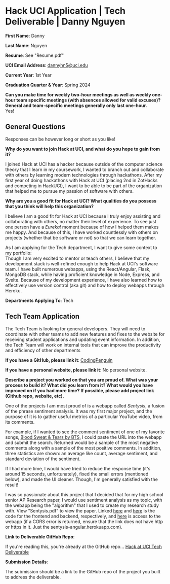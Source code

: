# Hack UCI Application | Tech Deliverable | Danny Nguyen

**First Name**: Danny

**Last Name**: Nguyen

**Resume**: See "Resume.pdf"

**UCI Email Address**: dannyhn5@uci.edu

**Current Year**: 1st Year

**Graduation Quarter & Year**: Spring 2024

**Can you make time for weekly two-hour meetings as well as weekly one-hour team specific meetings (with absences allowed for valid excuses)? General and team-specific meetings generally only last one-hour.**<br />Yes!


## General Questions

Responses can be however long or short as you like!

**Why do you want to join Hack at UCI, and what do you hope to gain from it?**

I joined Hack at UCI has a hacker because outside of the computer science theory that I learn in my coursework, I wanted to branch out and collaborate with others by learning modern technologies through hackathons. After my first year of doing hackathons with Hack at UCI (placing 2nd in ZotHacks and competing in HackUCI), I want to be able to be part of the organization that helped me to pursue my passion of software with others.

**Why are you a good fit for Hack at UCI? What qualities do you possess that you think will help this organization?**

I believe I am a good fit for Hack at UCI because I truly enjoy assisting and collaborating with others, no matter their level of experience. To see just one person have a *Eureka!* moment because of how I helped them makes me happy. And because of this, I have worked countlessly with others on projects (whether that be software or not) so that we can learn together. 

As I am applying for the Tech department, I want to give some context to my portfolio: <br />
Though I am very excited to mentor or teach others, I believe that my development stack is well-refined enough to help Hack at UCI's
software team. I have built numerous webapps, using the React/Angular, Flask, MongoDB stack, while having proficient knowledge in Node, Express, and Svelte. Because of my development experience, I have also learned how to effectively use version control (aka git) and how to deploy webapps through Heroku.

**Departments Applying To**: Tech

## Tech Team Application 
The Tech Team is looking for general developers. They will need to coordinate with other teams to add new features and fixes to the website for receiving student applications and updating event information. In addition, the Tech Team will work on internal tools that can improve the productivity and efficiency of other departments

**If you have a GitHub, please link it**: [CodingPenguin](https://github.com/CodingPenguin/)

**If you have a personal website, please link it**: No personal website.

**Describe a project you worked on that you are proud of. What was your process to build it? What did you learn from it? What would you have improved on if you had more time? If possible, please add project link (Github repo, website, etc).**

One of the projects I am most proud of is a webapp called _Sentysis_, a fusion of the phrase sentiment analysis. It was my first major project, and the purpose of it is to gather useful metrics of a particular YouTube video, from its comments. 

For example, if I wanted to see the comment sentiment of one of my favorite songs, [Blood Sweat & Tears by BTS](https://www.youtube.com/watch?v=hmE9f-TEutc), I could paste the URL into the webapp and submit the search. Returned would be a sample of the most negative comments along with a sample of the most positive comments. In addition, three statistics are shown: an average like count, average sentiment, and standard deviation of the sentiment. 

If I had more time, I would have tried to reduce the response time (it's around 15 seconds, unfortunately), fixed the small errors (mentioned below), and made the UI cleaner. Though, I'm generally satisfied with the result!

I was so passionate about this project that I decided that for my high school senior AP Research paper, I would use sentiment analysis as my topic, with the webapp being the "algorithm" that I used to create my research study with. View "Sentysis.pdf" to view the paper. Linked [here](https://github.com/CodingPenguin/sentysis_angular) and [here](https://github.com/CodingPenguin/sentysis_flask) is the code for the frontend and backend, respectively, and [here](sentysis-angular.herokuapp.com) is access to the webapp (if a CORS error is returned, ensure that the link does not have http or https in it. Just the sentysis-angular.herokuapp.com).

**Link to Deliverable GitHub Repo**: 

If you're reading this, you're already at the GitHub repo... [Hack at UCI Tech Deliverable](https://github.com/CodingPenguin/hackuciapp)

**Submission Details**:

The submission should be a link to the GitHub repo of the project you built to address the deliverable.